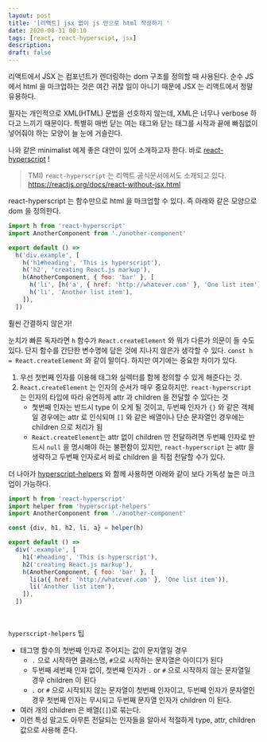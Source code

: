 ```yaml
---
layout: post
title: '[리액트] jsx 없이 js 만으로 html 작성하기 '
date: 2020-08-31 00:10
tags: [react, react-hyperscipt, jsx]
description:
draft: false
---
```


리액트에서 JSX 는 컴포넌트가 렌더링하는 dom 구조를 정의할 때 사용된다. 순수 JS에서 html 을 마크업하는 것은 여간 귀찮 일이 아니기 때문에 JSX 는 리액트에서 정말 유용하다.

필자는 개인적으로 XML(HTML) 문법을 선호하지 않는데, XML은 너무나 verbose 하다고 느끼기 때문이다. 특별히 매번 닫는 여는 태그와 닫는 태그를 시작과 끝에 빠짐없이 넣어줘야 하는 모양이 늘 눈에 거슬린다.

나와 같은 minimalist 에게 좋은 대안이 있어 소개하고자 한다. 바로 [react-hyperscript]() ! 
> TMI) `react-hyperscript` 는 리액트 공식문서에서도 소개되고 있다. https://reactjs.org/docs/react-without-jsx.html

react-hyperscript 는 함수만으로 html 을 마크업할 수 있다. 즉 아래와 같은 모양으로 dom 을 정의한다.
```js
import h from 'react-hyperscript'
import AnotherComponent from './another-component'

export default () =>
  h('div.example', [
    h('h1#heading', 'This is hyperscript'),
    h('h2', 'creating React.js markup'),
    h(AnotherComponent, { foo: 'bar' }, [
      h('li', [h('a', { href: 'http://whatever.com' }, 'One list item')]),
      h('li', 'Another list item'),
    ]),
  ])
```

훨씬 간결하지 않은가!

눈치가 빠른 독자라면 `h` 함수가 `React.createElement` 와 뭐가 다른가 의문이 들 수도 있다. 단지 함수를 간단한 변수명에 담은 것에 지나지 않은가 생각할 수 있다. `const h = React.createElement` 와 같이 말이다. 하지만 여기에는 중요한 차이가 있다.

1. 우선 첫번째 인자를 이용해 태그와 실렉터를 함께 정의할 수 있게 해준다는 것.
1. `React.createElement` 는 인자의 순서가 매우 중요하지만. `react-hyperscript` 는 인자의 타입에 따라 유연하게 attr 과 children 을 전달할 수 있다는 것
    - 첫번째 인자는 반드시 type 이 오게 될 것이고, 두번째 인자가 `{}` 와 같은 객체일 경우에는 attr 로 인식되며 `[]` 와 같은 배열이나 단순 문자열인 경우에는 children 으로 처리가 됨
    - `React.createElement`는 attr 없이 children 만 전달하려면 두번째 인자로 반드시 `null` 을 명시해야 하는 불편함이 있지만, `react-hyperscript` 는 attr 을 생략하고 두번째 인자로서 바로 children 을 직접 전달할 수가 있다. 
    
    
더 나아가 [hyperscript-helpers](https://www.npmjs.com/package/hyperscript-helpers) 와 함께 사용하면 아래와 같이 보다 가독성 높은 마크업이 가능하다.

```js
import h from 'react-hyperscript'
import helper from 'hyperscript-helpers'
import AnotherComponent from './another-component'

const {div, h1, h2, li, a} = helper(h)

export default () =>
  div('.example', [
    h1('#heading', 'This is hyperscript'),
    h2('creating React.js markup'),
    h(AnotherComponent, { foo: 'bar' }, [
      li(a({ href: 'http://whatever.com' }, 'One list item')),
      li('Another list item'),
    ]),
  ])
```

<br>

`hyperscript-helpers` 팁
- 태그명 함수의 첫번째 인자로 주어지는 값이 문자열일 경우
    - `.` 으로 시작하면 클래스명, `#`으로 시작하는 문자열은 아이디가 된다
    - 두번째 세번째 인자 없이, 첫번째 인자가 `.` or `#` 으로 시작하지 않는 문자열일 경우 children 이 된다
    - `.` or `#` 으로 시작되지 않는 문자열이 첫번째 인자이고, 두번째 인자가 문자열인 경우 첫번째 인자는 무시되고 두번째 문자열 인자가 children 이 된다.
- 여러 개의 children 은 배열(`[]`)로 묶는다.
- 이런 특성 말고도 아무튼 전달되는 인자들을 알아서 적절하게 type, attr, children 값으로 사용해 준다.
